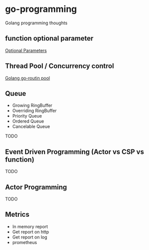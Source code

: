 # go-programming

Golang programming thoughts

## function optional parameter

[Optional Parameters](./option/README.md)

## Thread Pool / Concurrency control

[Golang go-routin pool](./executor/README.md)

## Queue

* Growing RingBuffer
* Overriding RingBuffer
* Priority Queue
* Ordered Queue
* Cancelable Queue

TODO

## Event Driven Programming (Actor vs CSP vs function)

TODO

## Actor Programming

TODO

## Metrics

* In memory report
* Get report on http
* Get report on log
* prometheus

